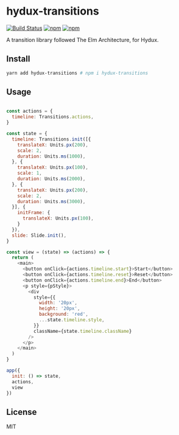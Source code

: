 # hydux-transitions

[![Build Status](https://travis-ci.org/hydux/hydux-transitions.svg?branch=master)](https://travis-ci.org/hydux/hydux-transitions) [![npm](https://img.shields.io/npm/v/hydux-transitions.svg)](https://www.npmjs.com/package/hydux-transitions) [![npm](https://img.shields.io/npm/dm/hydux-transitions.svg)](https://www.npmjs.com/package/hydux-transitions)

A transition library followed The Elm Architecture, for Hydux.

## Install
```sh
yarn add hydux-transitions # npm i hydux-transitions
```

## Usage
```js

const actions = {
  timeline: Transitions.actions,
}

const state = {
  timeline: Transitions.init([{
    translateX: Units.px(200),
    scale: 2,
    duration: Units.ms(1000),
  }, {
    translateX: Units.px(100),
    scale: 1,
    duration: Units.ms(2000),
  }, {
    translateX: Units.px(200),
    scale: 2,
    duration: Units.ms(3000),
  }], {
    initFrame: {
      translateX: Units.px(100),
    }
  }),
  slide: Slide.init(),
}

const view = (state) => (actions) => {
  return (
    <main>
      <button onClick={actions.timeline.start}>Start</button>
      <button onClick={actions.timeline.reset}>Reset</button>
      <button onClick={actions.timeline.end}>End</button>
      <p style={pStyle}>
        <div
          style={{
            width: '20px',
            height: '20px',
            background: 'red',
            ...state.timeline.style,
          }}
          className={state.timeline.className}
        />
      </p>
    </main>
  )
}

app({
  init: () => state,
  actions,
  view
})

```

## License

MIT

